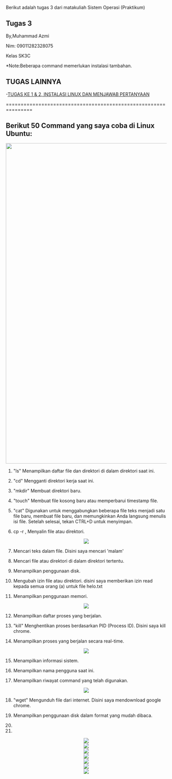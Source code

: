 Berikut adalah tugas 3 dari matakuliah Sistem Operasi (Praktikum)

Tugas 3
-------
By,Muhammad Azmi

Nim: 09011282328075

Kelas SK3C

*Note:Beberapa command memerlukan instalasi tambahan.

TUGAS LAINNYA
-----------
-[TUGAS KE 1 & 2, INSTALASI LINUX DAN MENJAWAB PERTANYAAN](../)

===============================================================

Berikut 50 Command yang saya coba di Linux Ubuntu:
--
<div align=center>
<img src="./Tugas 3 png/GB1.png" width="1000"/>
</div>

1. "ls" Menampilkan daftar file dan direktori di dalam direktori saat ini.

2. "cd" Mengganti direktori kerja saat ini.

3. "mkdir" Membuat direktori baru.

4. "touch" Membuat file kosong baru atau memperbarui timestamp file.

5. "cat" Digunakan untuk menggabungkan beberapa file teks menjadi satu file baru, membuat file baru, dan memungkinkan Anda langsung menulis isi file. Setelah selesai, tekan CTRL+D untuk menyimpan.
   
6. cp -r , Menyalin file atau direktori.

<div align=center>
<img src="./Tugas 3 png/GB2.png"/>
</div>

7. Mencari teks dalam file. Disini saya mencari 'malam'

8. Mencari file atau direktori di dalam direktori tertentu.

9. Menampilkan penggunaan disk.

10. Mengubah izin file atau direktori. disini saya memberikan izin read kepada semua orang (a) untuk file helo.txt

11. Menampilkan penggunaan memori.

<div align=center>
<img src="./Tugas 3 png/GB3.png"/>
</div>

12. Menampilkan daftar proses yang berjalan.

13. "kill" Menghentikan proses berdasarkan PID (Process ID). Disini saya kill chrome.

14. Menampilkan proses yang berjalan secara real-time.

<div align=center>
<img src="./Tugas 3 png/GB4.png"/>
</div>

15. Menampilkan informasi sistem.

16. Menampilkan nama pengguna saat ini.

17. Menampilkan riwayat command yang telah digunakan.

<div align=center>
<img src="./Tugas 3 png/GB5.png"/>
</div>

18. "wget" Mengunduh file dari internet. Disini saya mendownload google chrome.

19. Menampilkan penggunaan disk dalam format yang mudah dibaca.

20.

21.
 
<div align=center>
<img src="./Tugas 3 png/GB6.png"/>
</div>
<div align=center>
<img src="./Tugas 3 png/GB7.png"/>
</div>
<div align=center>
<img src="./Tugas 3 png/GB8.png"/>
</div>
<div align=center>
<img src="./Tugas 3 png/GB9.png"/>
</div>
<div align=center>
<img src="./Tugas 3 png/GB10.png"/>
</div>
<div align=center>
<img src="./Tugas 3 png/GB11.png"/>
</div>
<div align=center>
<img src="./Tugas 3 png/GB12.png"/>
</div>
